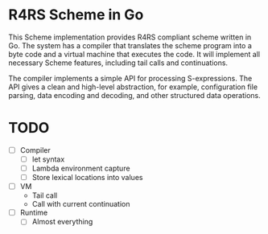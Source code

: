 # R4RS Scheme in Go

This Scheme implementation provides R4RS compliant scheme written in
Go. The system has a compiler that translates the scheme program into
a byte code and a virtual machine that executes the code. It will
implement all necessary Scheme features, including tail calls and
continuations.

The compiler implements a simple API for processing S-expressions. The
API gives a clean and high-level abstraction, for example,
configuration file parsing, data encoding and decoding, and other
structured data operations.

# TODO

 - [ ] Compiler
   - [ ] let syntax
   - [ ] Lambda environment capture
   - [ ] Store lexical locations into values
 - [ ] VM
   - Tail call
   - Call with current continuation
 - [ ] Runtime
   - [ ] Almost everything
